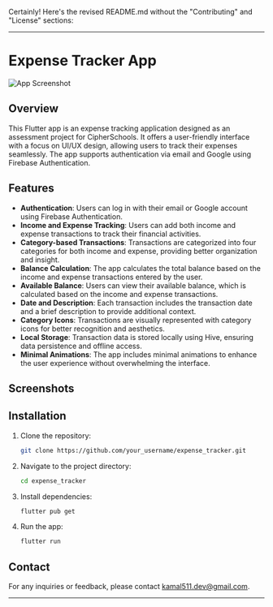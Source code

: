 Certainly! Here's the revised README.md without the "Contributing" and "License" sections:

---

# Expense Tracker App

![App Screenshot](/path/to/screenshot.png)

## Overview

This Flutter app is an expense tracking application designed as an assessment project for CipherSchools. It offers a user-friendly interface with a focus on UI/UX design, allowing users to track their expenses seamlessly. The app supports authentication via email and Google using Firebase Authentication.

## Features

- **Authentication**: Users can log in with their email or Google account using Firebase Authentication.
- **Income and Expense Tracking**: Users can add both income and expense transactions to track their financial activities.
- **Category-based Transactions**: Transactions are categorized into four categories for both income and expense, providing better organization and insight.
- **Balance Calculation**: The app calculates the total balance based on the income and expense transactions entered by the user.
- **Available Balance**: Users can view their available balance, which is calculated based on the income and expense transactions.
- **Date and Description**: Each transaction includes the transaction date and a brief description to provide additional context.
- **Category Icons**: Transactions are visually represented with category icons for better recognition and aesthetics.
- **Local Storage**: Transaction data is stored locally using Hive, ensuring data persistence and offline access.
- **Minimal Animations**: The app includes minimal animations to enhance the user experience without overwhelming the interface.

## Screenshots



## Installation

1. Clone the repository:

   ```bash
   git clone https://github.com/your_username/expense_tracker.git
   ```

2. Navigate to the project directory:

   ```bash
   cd expense_tracker
   ```

3. Install dependencies:

   ```bash
   flutter pub get
   ```

4. Run the app:

   ```bash
   flutter run
   ```

## Contact

For any inquiries or feedback, please contact [kamal511.dev@gmail.com](mailto:kamal511.dev@gmail.com).

---
